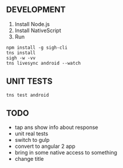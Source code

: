 DEVELOPMENT
-----------
1. Install Node.js
2. Install NativeScript
3. Run
```
npm install -g sigh-cli
tns install
sigh -w -vv
tns livesync android --watch
```

UNIT TESTS
----------
```
tns test android
```

TODO
----
* tap ans show info about response
* unit real tests
* switch to gulp
* convert to angular 2 app
* bring in some native access to something
* change title
